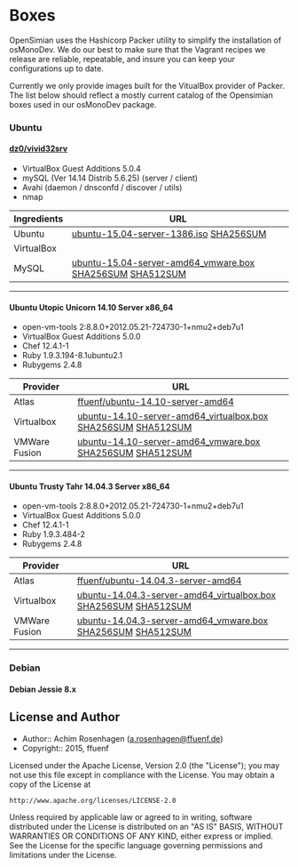 
Boxes
=====
OpenSimian uses the  Hashicorp  Packer utility to simplify the installation of osMonoDev.  We do our best to make sure that the Vagrant recipes we release are reliable, repeatable, and insure you can keep your configurations  up to date.

Currently we only provide images built for the VitualBox provider of Packer.   The list below should reflect a mostly current catalog of the Opensimian boxes used in our osMonoDev package.



### Ubuntu
#### [dz0/vivid32srv](https://atlas.hashicorp.com/dz0/boxes/vivid32srv)      

* VirtualBox Guest Additions 5.0.4
* mySQL (Ver 14.14 Distrib 5.6.25) (server / client) 
* Avahi (daemon / dnsconfd / discover / utils)
* nmap

| Ingredients   | URL                                                                                                                                                                                                                                                                                                                                                                                                             |
| ------------- | --------------------------------------------------------------------------------------------------------------------------------------------------------------------------------------------------------------------------------------------------------------------------------------------------------------------------------------------------------------------------------------------------------------- |
| Ubuntu        | [ubuntu-15.04-server-1386.iso](http://releases.ubuntu.com/15.04/ubuntu-15.04-server-i386.iso) [SHA256SUM](http://releases.ubuntu.com/15.04/SHA256SUMS)                                                                                                                                                                                                                                                                                                                                                                           |
| VirtualBox     |                                                                                                                                                                                                                                                                                                                                                                                                                  
| MySQL          | [ubuntu-15.04-server-amd64_vmware.box](http://dev.mysql.com/downloads/file.php?id=458863) [SHA256SUM](https://s3.eu-central-1.amazonaws.com/ffuenf-vagrantboxes/ubuntu/ubuntu-15.04-server-amd64_vmware_SHA256SUM) [SHA512SUM](https://s3.eu-central-1.amazonaws.com/ffuenf-vagrantboxes/ubuntu/ubuntu-15.04-server-amd64_vmware_SHA512SUM)                 |

---

#### Ubuntu Utopic Unicorn 14.10 Server x86_64

* open-vm-tools 2:8.8.0+2012.05.21-724730-1+nmu2+deb7u1
* VirtualBox Guest Additions 5.0.0
* Chef 12.4.1-1
* Ruby 1.9.3.194-8.1ubuntu2.1
* Rubygems 2.4.8

| Provider      | URL                                                                                                                                                                                                                                                                                                                                                                                                             |
| ------------- | --------------------------------------------------------------------------------------------------------------------------------------------------------------------------------------------------------------------------------------------------------------------------------------------------------------------------------------------------------------------------------------------------------------- |
| Atlas         | [ffuenf/ubuntu-14.10-server-amd64](https://atlas.hashicorp.com/ffuenf/ubuntu-14.10-server-amd64)                                                                                                                                                                                                                                                                                                                |
| Virtualbox    | [ubuntu-14.10-server-amd64_virtualbox.box](https://s3.eu-central-1.amazonaws.com/ffuenf-vagrantboxes/ubuntu/ubuntu-14.10-server-amd64_virtualbox.box) [SHA256SUM](https://s3.eu-central-1.amazonaws.com/ffuenf-vagrantboxes/ubuntu/ubuntu-14.10-server-amd64_virtualbox_SHA256SUM) [SHA512SUM](https://s3.eu-central-1.amazonaws.com/ffuenf-vagrantboxes/ubuntu/ubuntu-14.10-server-amd64_virtualbox_SHA512SUM) |
| VMWare Fusion | [ubuntu-14.10-server-amd64_vmware.box](https://s3.eu-central-1.amazonaws.com/ffuenf-vagrantboxes/ubuntu/ubuntu-14.10-server-amd64_vmware.box) [SHA256SUM](https://s3.eu-central-1.amazonaws.com/ffuenf-vagrantboxes/ubuntu/ubuntu-14.10-server-amd64_vmware_SHA256SUM) [SHA512SUM](https://s3.eu-central-1.amazonaws.com/ffuenf-vagrantboxes/ubuntu/ubuntu-14.10-server-amd64_vmware_SHA512SUM)                 |

---

#### Ubuntu Trusty Tahr 14.04.3 Server x86_64

* open-vm-tools 2:8.8.0+2012.05.21-724730-1+nmu2+deb7u1
* VirtualBox Guest Additions 5.0.0
* Chef 12.4.1-1
* Ruby 1.9.3.484-2
* Rubygems 2.4.8

| Provider      | URL                                                                                                                                                                                                                                                                                                                                                                                                                     |
| ------------- | ----------------------------------------------------------------------------------------------------------------------------------------------------------------------------------------------------------------------------------------------------------------------------------------------------------------------------------------------------------------------------------------------------------------------- |
| Atlas         | [ffuenf/ubuntu-14.04.3-server-amd64](https://atlas.hashicorp.com/ffuenf/ubuntu-14.04.3-server-amd64)                                                                                                                                                                                                                                                                                                                    |
| Virtualbox    | [ubuntu-14.04.3-server-amd64_virtualbox.box](https://s3.eu-central-1.amazonaws.com/ffuenf-vagrantboxes/ubuntu/ubuntu-14.04.3-server-amd64_virtualbox.box) [SHA256SUM](https://s3.eu-central-1.amazonaws.com/ffuenf-vagrantboxes/ubuntu/ubuntu-14.04.3-server-amd64_virtualbox_SHA256SUM) [SHA512SUM](https://s3.eu-central-1.amazonaws.com/ffuenf-vagrantboxes/ubuntu/ubuntu-14.04.3-server-amd64_virtualbox_SHA512SUM) |
| VMWare Fusion | [ubuntu-14.04.3-server-amd64_vmware.box](https://s3.eu-central-1.amazonaws.com/ffuenf-vagrantboxes/ubuntu/ubuntu-14.04.3-server-amd64_vmware.box) [SHA256SUM](https://s3.eu-central-1.amazonaws.com/ffuenf-vagrantboxes/ubuntu/ubuntu-14.04.3-server-amd64_vmware_SHA256SUM) [SHA512SUM](https://s3.eu-central-1.amazonaws.com/ffuenf-vagrantboxes/ubuntu/ubuntu-14.04.3-server-amd64_vmware_SHA512SUM)                 |

---

### Debian
#### Debian Jessie 8.x


License and Author
------------------

- Author:: Achim Rosenhagen (<a.rosenhagen@ffuenf.de>)
- Copyright:: 2015, ffuenf

Licensed under the Apache License, Version 2.0 (the "License");
you may not use this file except in compliance with the License.
You may obtain a copy of the License at

    http://www.apache.org/licenses/LICENSE-2.0

Unless required by applicable law or agreed to in writing, software
distributed under the License is distributed on an "AS IS" BASIS,
WITHOUT WARRANTIES OR CONDITIONS OF ANY KIND, either express or implied.
See the License for the specific language governing permissions and
limitations under the License.
